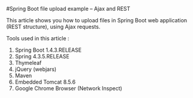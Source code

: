#Spring Boot file upload example – Ajax and REST

This article shows you how to upload files in Spring Boot web application (REST structure), using Ajax requests.

Tools used in this article :

1.  Spring Boot 1.4.3.RELEASE
2.  Spring 4.3.5.RELEASE
3.  Thymeleaf
4.  jQuery (webjars)
5.  Maven
6.  Embedded Tomcat 8.5.6
7.  Google Chrome Browser (Network Inspect)
